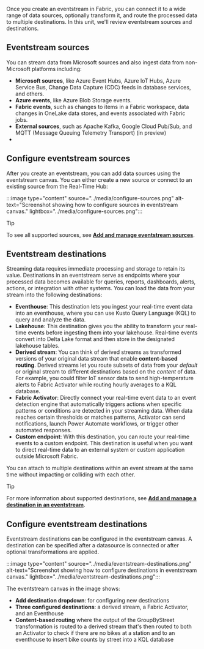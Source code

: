 Once you create an eventstream in Fabric, you can connect it to a wide range of data sources, optionally transform it, and route the processed data to multiple destinations. In this unit, we'll review eventstream sources and destinations. 

## Eventstream sources
You can stream data from Microsoft sources and also ingest data from non-Microsoft platforms including:

- **Microsoft sources**, like Azure Event Hubs, Azure IoT Hubs, Azure Service Bus, Change Data Capture (CDC) feeds in database services, and others.
- **Azure events**, like Azure Blob Storage events.
- **Fabric events**, such as changes to items in a Fabric workspace, data changes in OneLake data stores, and events associated with Fabric jobs.
- **External sources**, such as Apache Kafka, Google Cloud Pub/Sub, and MQTT (Message Queuing Telemetry Transport) (in preview)
- 
## Configure eventstream sources

After you create an eventstream, you can add data sources using the eventstream canvas. You can either create a new source or connect to an existing source from the Real-Time Hub:

:::image type="content" source="../media/configure-sources.png" alt-text="Screenshot showing how to configure sources in eventstream canvas." lightbox="../media/configure-sources.png":::

> [!TIP]
> To see all supported sources, see **[Add and manage eventstream sources](/fabric/real-time-intelligence/event-streams/add-manage-eventstream-sources?pivots=enhanced-capabilities&azure-portal=true#supported-sources)**.

## Eventstream destinations

Streaming data requires immediate processing and storage to retain its value. Destinations in an eventstream serve as endpoints where your processed data becomes available for queries, reports, dashboards, alerts, actions, or integration with other systems. You can load the data from your stream into the following destinations:
- **Eventhouse**: This destination lets you ingest your real-time event data into an eventhouse, where you can use Kusto Query Language (KQL) to query and analyze the data.
- **Lakehouse**: This destination gives you the ability to transform your real-time events before ingesting them into your lakehouse. Real-time events convert into Delta Lake format and then store in the designated lakehouse tables.
- **Derived stream**: You can think of derived streams as transformed versions of your original data stream that enable **content-based routing**. Derived streams let you route subsets of data from your *default* or original stream to different destinations based on the *content* of data. For example, you could filter IoT sensor data to send high-temperature alerts to Fabric Activator while routing hourly averages to a KQL database.
- **Fabric Activator**: Directly connect your real-time event data to an event detection engine that automatically triggers actions when specific patterns or conditions are detected in your streaming data. When data reaches certain thresholds or matches patterns, Activator can send notifications, launch Power Automate workflows, or trigger other automated responses.
- **Custom endpoint**: With this destination, you can route your real-time events to a custom endpoint. This destination is useful when you want to direct real-time data to an external system or custom application outside Microsoft Fabric.

You can attach to multiple destinations within an event stream at the same time without impacting or colliding with each other.

> [!TIP]
> For more information about supported destinations, see **[Add and manage a destination in an eventstream](/fabric/real-time-intelligence/event-streams/add-manage-eventstream-destinations?azure-portal=true)**.

## Configure eventstream destinations

Eventstream destinations can be configured in the eventstream canvas. A destination can be specified after a datasource is connected or after optional transformations are applied.

:::image type="content" source="../media/eventstream-destinations.png" alt-text="Screenshot showing how to configure destinations in eventstream canvas." lightbox="../media/eventstream-destinations.png":::

The eventstream canvas in the image shows:

- **Add destination dropdown**: for configuring new destinations
- **Three configured destinations**: a derived stream, a Fabric Activator, and an Eventhouse  
- **Content-based routing** where the output of the GroupByStreet transformation is routed to a derived stream that's then routed to both an Activator to check if there are no bikes at a station and to an eventhouse to insert bike counts by street into a KQL database